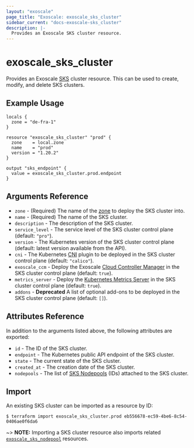 ```yaml
---
layout: "exoscale"
page_title: "Exoscale: exoscale_sks_cluster"
sidebar_current: "docs-exoscale-sks_cluster"
description: |-
  Provides an Exoscale SKS cluster resource.
---
```


# exoscale\_sks\_cluster

Provides an Exoscale [SKS][sks-doc] cluster resource. This can be used to create, modify, and delete SKS clusters.


## Example Usage

```hcl
locals {
  zone = "de-fra-1"
}

resource "exoscale_sks_cluster" "prod" {
  zone    = local.zone
  name    = "prod"
  version = "1.20.2"
}

output "sks_endpoint" {
  value = exoscale_sks_cluster.prod.endpoint
}
```


## Arguments Reference

* `zone` - (Required) The name of the [zone][zone] to deploy the SKS cluster into.
* `name` - (Required) The name of the SKS cluster.
* `description` - The description of the SKS cluster.
* `service_level` - The service level of the SKS cluster control plane (default: `"pro"`).
* `version` - The Kubernetes version of the SKS cluster control plane (default: latest version available from the API).
* `cni` - The Kubernetes [CNI][cni] plugin to be deployed in the SKS cluster control plane (default: `"calico"`).
* `exoscale_ccm` - Deploy the Exoscale [Cloud Controller Manager][exo-ccm] in the SKS cluster control plane (default: `true`).
* `metrics_server` - Deploy the [Kubernetes Metrics Server][k8s-ms] in the SKS cluster control plane (default: `true`).
* `addons` - **Deprecated** A list of optional add-ons to be deployed in the SKS cluster control plane (default: `[]`).


## Attributes Reference

In addition to the arguments listed above, the following attributes are exported:

* `id` - The ID of the SKS cluster.
* `endpoint` - The Kubernetes public API endpoint of the SKS cluster.
* `state` - The current state of the SKS cluster.
* `created_at` - The creation date of the SKS cluster.
* `nodepools` - The list of [SKS Nodepools][r-sks_nodepool] (IDs) attached to the SKS cluster.


## Import

An existing SKS cluster can be imported as a resource by ID:

```console
$ terraform import exoscale_sks_cluster.prod eb556678-ec59-4be6-8c54-0406ae0f6da6
```

~> **NOTE:** Importing a SKS cluster resource also imports related [`exoscale_sks_nodepool`][r-sks_nodepool] resources.


[cni]: https://www.cni.dev/
[exo-ccm]: https://github.com/exoscale/exoscale-cloud-controller-manager
[k8s-ms]: https://github.com/kubernetes-sigs/metrics-server
[r-sks_nodepool]: sks_nodepool.html
[sks-doc]: https://community.exoscale.com/documentation/sks/
[zone]: https://www.exoscale.com/datacenters/

